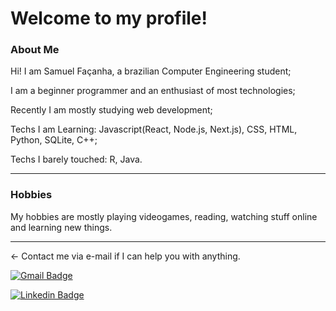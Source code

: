 # Welcome to my profile! 


### About Me

Hi! I am Samuel Façanha, a brazilian Computer Engineering student;

I am a beginner programmer and an enthusiast of most technologies;

Recently I am mostly studying web development;

Techs I am Learning: Javascript(React, Node.js, Next.js), CSS, HTML, Python, SQLite, C++;

Techs I barely touched: R, Java.


<hr>

### Hobbies

My hobbies are mostly playing videogames, reading, watching stuff online and learning new things.

<hr>

<- Contact me via e-mail if I can help you with anything.

[![Gmail Badge](https://img.shields.io/badge/-Gmail-c14438?style=flat-square&logo=Gmail&logoColor=white&link=mailto:samufacanha@gmail.com)](mailto:samufacanha@gmail.com)

[![Linkedin Badge](https://img.shields.io/badge/-LinkedIn-blue?style=flat-square&logo=Linkedin&logoColor=white&link=hhttps://www.linkedin.com/in/samuelfaçanha/)](https://www.linkedin.com/in/samuelfaçanha/)
